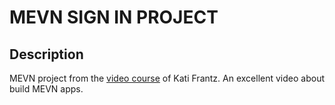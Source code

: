 # MEVN SIGN IN PROJECT

## Description

MEVN project from the [video course](https://www.packtpub.com/programming/fullstack-enterprise-mevn-mongo-express-vue-and-node-video) of Kati Frantz.
An excellent video about build MEVN apps.
